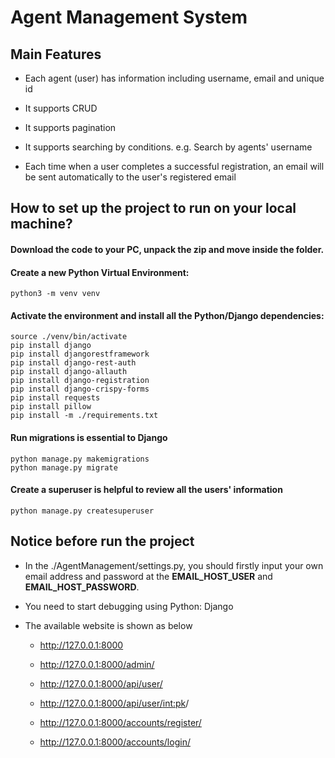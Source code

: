 # Agent Management System

## Main Features

- Each agent (user) has information including username, email and unique id

- It supports CRUD

- It supports pagination

- It supports searching by conditions. e.g. Search by agents' username

- Each time when a user completes a successful registration, an email will be sent automatically to the user's registered email

## How to set up the project to run on your local machine?

#### Download the code to your PC, unpack the zip and move inside the folder.

#### Create a new Python Virtual Environment:
```
python3 -m venv venv
```

#### Activate the environment and install all the Python/Django dependencies:

```
source ./venv/bin/activate
pip install django
pip install djangorestframework
pip install django-rest-auth
pip install django-allauth
pip install django-registration
pip install django-crispy-forms
pip install requests
pip install pillow
pip install -m ./requirements.txt
```

#### Run migrations is essential to Django
```
python manage.py makemigrations
python manage.py migrate
```

#### Create a superuser is helpful to review all the users' information
```
python manage.py createsuperuser
```

## Notice before run the project

- In the ./AgentManagement/settings.py, you should firstly input your own email address and password at the **EMAIL_HOST_USER** and **EMAIL_HOST_PASSWORD**.

- You need to start debugging using Python: Django

- The available website is shown as below

    - http://127.0.0.1:8000

    - http://127.0.0.1:8000/admin/

    - http://127.0.0.1:8000/api/user/

    - http://127.0.0.1:8000/api/user/<int:pk>/

    - http://127.0.0.1:8000/accounts/register/

    - http://127.0.0.1:8000/accounts/login/